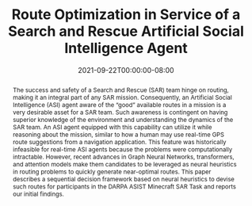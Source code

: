 ---
# Documentation: https://wowchemy.com/docs/managing-content/

title: "Route Optimization in Service of a Search and Rescue Artificial Social Intelligence Agent"
# authors: [Yunzhe Wang, Nikolos Gurney, Jincheng Zhou, David V. Pynadath, Volkan Ustun]
authors:
  - admin
  - Nikolos Gurney
  - Jincheng Zhou
  - David V. Pynadath
  - Volkan Ustun
date: 2021-09-22T00:00:00-08:00
doi: ""

# Schedule page publish date (NOT publication's date).
publishDate: 2021-12-29T18:30:30-08:00

# Publication type.
# Legend: 0 = Uncategorized; 1 = Conference paper; 2 = Journal article;
# 3 = Preprint / Working Paper; 4 = Report; 5 = Book; 6 = Book section;
# 7 = Thesis; 8 = Patent
publication_types: ["1"]

# Publication name and optional abbreviated publication name.
publication: "In *Proceedings of the AAAI 2021 Fall Symposium Series: Computational Theory of Mind for Human-Machine Teams Workshop* (in press)"
publication_short: "In *FSS-21* (in press)"

abstract: "The success and safety of a Search and Rescue (SAR) team hinge on routing, making it an integral part of any SAR mission. Consequently, an Artificial Social Intelligence (ASI) agent aware of the “good” available routes in a mission is a very desirable asset for a SAR team. Such awareness is contingent on having superior knowledge of the environment and understanding the dynamics of the SAR team. An ASI agent equipped with this capability can utilize it while reasoning about the mission, similar to how a human may use real-time GPS route suggestions from a navigation application. This feature was historically infeasible for real-time ASI agents because the problems were computationally intractable. However, recent advances in Graph Neural Networks, transformers, and attention models make them candidates to be leveraged as neural heuristics in routing problems to quickly generate near-optimal routes. This paper describes a sequential decision framework based on neural heuristics to devise such routes for participants in the DARPA ASIST Minecraft SAR Task and reports our initial findings."

# Summary. An optional shortened abstract.
summary: ""

tags: [Reinforcement Learning, Route Optimization]
categories: []
featured: true

# Custom links (optional).
#   Uncomment and edit lines below to show custom links.
# links:
# - name: Follow
#   url: https://twitter.com
#   icon_pack: fab
#   icon: twitter

# url_pdf: 
url_code: https://github.com/wangyz1999/Attention-ASIST
# url_dataset:
# url_poster:
# url_project:
# url_slides:
# url_source:
# url_video:

# Featured image
# To use, add an image named `featured.jpg/png` to your page's folder. 
# Focal points: Smart, Center, TopLeft, Top, TopRight, Left, Right, BottomLeft, Bottom, BottomRight.
image:
  caption: ""
  focal_point: ""
  preview_only: false

# Associated Projects (optional).
#   Associate this publication with one or more of your projects.
#   Simply enter your project's folder or file name without extension.
#   E.g. `internal-project` references `content/project/internal-project/index.md`.
#   Otherwise, set `projects: []`.
projects: []

# Slides (optional).
#   Associate this publication with Markdown slides.
#   Simply enter your slide deck's filename without extension.
#   E.g. `slides: "example"` references `content/slides/example/index.md`.
#   Otherwise, set `slides: ""`.
slides: ""
---